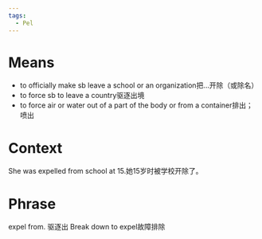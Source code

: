 ```yaml
---
tags:
  - Pel
---
```

# Means
- to officially make sb leave a school or an organization把…开除（或除名）
- to force sb to leave a country驱逐出境
- to force air or water out of a part of the body or from a container排出；喷出
# Context
She was expelled from school at 15.她15岁时被学校开除了。
# Phrase
expel from. 驱逐出
Break down to expel故障排除
